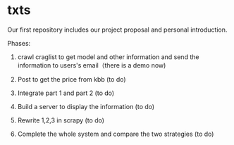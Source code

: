 # txts
Our first repository includes our project proposal and personal introduction.


Phases:

1. crawl craglist to get model and other information and send the information to users's email（there is a demo now)

2. Post to get the price from kbb (to do)

3. Integrate part 1 and part 2 (to do)

4. Build a server to display the information (to do)

5. Rewrite 1,2,3 in scrapy (to do)

6. Complete the whole system and compare the two strategies (to do)
